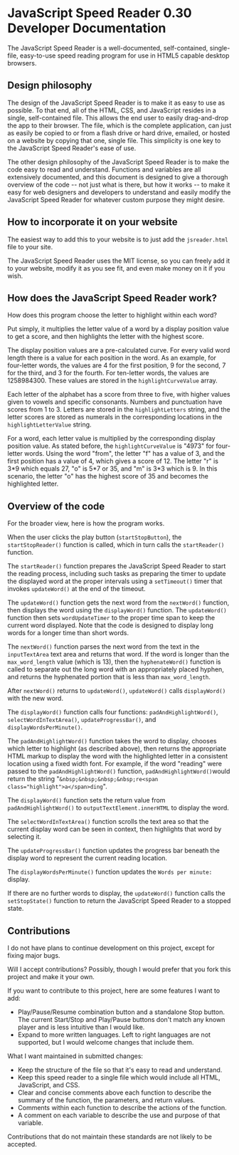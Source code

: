 # JavaScript Speed Reader 0.30 Developer Documentation

The JavaScript Speed Reader is a well-documented, self-contained, single-file, easy-to-use speed reading program for use in HTML5 capable desktop browsers.

## Design philosophy

The design of the JavaScript Speed Reader is to make it as easy to use as possible. To that end, all of the HTML, CSS, and JavaScript resides in a single, self-contained file. This allows the end user to easily drag-and-drop the app to their browser. The file, which is the complete application, can just as easily be copied to or from a flash drive or hard drive, emailed, or hosted on a website by copying that one, single file. This simplicity is one key to the JavaScript Speed Reader's ease of use.

The other design philosophy of the JavaScript Speed Reader is to make the code easy to read and understand. Functions and variables are all extensively documented, and this document is designed to give a thorough overview of the code -- not just what is there, but how it works -- to make it easy for web designers and developers to understand and easily modify the JavaScript Speed Reader for whatever custom purpose they might desire.

## How to incorporate it on your website

The easiest way to add this to your website is to just add the `jsreader.html` file to your site.

The JavaScript Speed Reader uses the MIT license, so you can freely add it to your website, modify it as you see fit, and even make money on it if you wish.

## How does the JavaScript Speed Reader work?

How does this program choose the letter to highlight within each word?

Put simply, it multiplies the letter value of a word by a display position value to get a score, and then highlights the letter with the highest score.

The display position values are a pre-calculated curve. For every valid word length there is a value for each position in the word. As an example, for four-letter words, the values are 4 for the first position, 9 for the second, 7 for the third, and 3 for the fourth. For ten-letter words, the values are 1258984300. These values are stored in the `highlightCurveValue` array.

Each letter of the alphabet has a score from three to five, with higher values given to vowels and specific consonants. Numbers and punctuation have scores from 1 to 3. Letters are stored in the `highlightLetters` string, and the letter scores are stored as numerals in the corresponding locations in the `highlightLetterValue` string.

For a word, each letter value is multiplied by the corresponding display position value. As stated before, the `highlightCurveValue` is "4973" for four-letter words. Using the word "from", the letter "f" has a value of 3, and the first position has a value of 4, which gives a score of 12. The letter "r" is 3\*9 which equals 27, "o" is 5\*7 or 35, and "m" is 3\*3 which is 9. In this scenario, the letter "o" has the highest score of 35 and becomes the highlighted letter.

## Overview of the code

For the broader view, here is how the program works.

When the user clicks the play button (`startStopButton`), the `startStopReader()` function is called, which in turn calls the `startReader()` function.

The `startReader()` function prepares the JavaScript Speed Reader to start the reading process, including such tasks as preparing the timer to update the displayed word at the proper intervals using a `setTimeout()` timer that invokes `updateWord()` at the end of the timeout.

The `updateWord()` function gets the next word from the `nextWord()` function, then displays the word using the `displayWord()` function. The `updateWord()` function then sets `wordUpdateTimer` to the proper time span to keep the current word displayed. Note that the code is designed to display long words for a longer time than short words.

The `nextWord()` function parses the next word from the text in the `inputTextArea` text area and returns that word. If the word is longer than the `max_word_length` value (which is 13), then the `hyphenateWord()` function is called to separate out the long word with an appropriately placed hyphen, and returns the hyphenated portion that is less than `max_word_length`.

After `nextWord()` returns to `updateWord()`, `updateWord()` calls `displayWord()` with the new word.

The `displayWord()` function calls four functions: `padAndHighlightWord()`, `selectWordInTextArea()`, `updateProgressBar()`, and `displayWordsPerMinute()`.

The `padAndHighlightWord()` function takes the word to display, chooses which letter to highlight (as described above), then returns the appropriate HTML markup to display the word with the highlighted letter in a consistent location using a fixed width font. For example, if the word "reading" were passed to the `padAndHighlightWord()` function, `padAndHighlightWord()`would return the string "`&nbsp;&nbsp;&nbsp;&nbsp;re<span class="highlight">a</span>ding`".

The `displayWord()` function sets the return value from `padAndHighlightWord()` to `outputTextElement.innerHTML` to display the word.

The `selectWordInTextArea()` function scrolls the text area so that the current display word can be seen in context, then highlights that word by selecting it.

The `updateProgressBar()` function updates the progress bar beneath the display word to represent the current reading location.

The `displayWordsPerMinute()` function updates the `Words per minute:` display.

If there are no further words to display, the `updateWord()` function calls the `setStopState()` function to return the JavaScript Speed Reader to a stopped state.

## Contributions

I do not have plans to continue development on this project, except for fixing major bugs.

Will I accept contributions? Possibly, though I would prefer that you fork this project and make it your own.

If you want to contribute to this project, here are some features I want to add:

* Play/Pause/Resume combination button and a standalone Stop button. The current Start/Stop and Play/Pause buttons don't match any known player and is less intuitive than I would like.
* Expand to more written languages. Left to right languages are not supported, but I would welcome changes that include them.

What I want maintained in submitted changes:

* Keep the structure of the file so that it's easy to read and understand. 
* Keep this speed reader to a single file which would include all HTML, JavaScript, and CSS.
* Clear and concise comments above each function to describe the summary of the function, the parameters, and return values.
* Comments within each function to describe the actions of the function.
* A comment on each variable to describe the use and purpose of that variable.

Contributions that do not maintain these standards are not likely to be accepted.